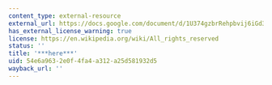 ```yaml
---
content_type: external-resource
external_url: https://docs.google.com/document/d/1U374gzbrRehpbvij6iGd3XXX5GUefrjoQMigSIOAQT4/edit?usp=sharing
has_external_license_warning: true
license: https://en.wikipedia.org/wiki/All_rights_reserved
status: ''
title: '***here***'
uid: 54e6a963-2e0f-4fa4-a312-a25d581932d5
wayback_url: ''
---
```

